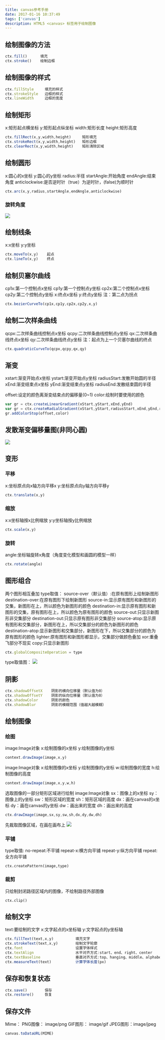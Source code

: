 ```yaml
---
title: canvas参考手册
date: 2017-01-16 10:37:49
tags: ['canvas']
description: HTML5 <canvas> 标签用于绘制图像
---
```


## 绘制图像的方法
```javascript
ctx.fill()      填充
ctx.stroke()    绘制边框
```

## 绘制图像的样式
```javascript
ctx.fillStyle     填充的样式
ctx.strokeStyle   边框的样式
ctx.lineWidth     边框的宽度
```

## 绘制矩形
x:矩形起点横坐标
y:矩形起点纵坐标
width:矩形长度
height:矩形高度
```javascript
ctx.fillRect(x,y,width,height)     矩形填充
ctx.strokeRect(x,y,width,height)   矩形边框
ctx.clearRect(x,y,width,height)    矩形清除区域
```

## 绘制圆形
x:圆心的x坐标
y:圆心的y坐标
radius:半径
startAngle:开始角度
endAngle:结束角度
anticlockwise:是否逆时针（true）为逆时针，(false)为顺时针
```javascript
ctx.arc(x,y,radius,startAngle,endAngle,anticlockwise)
```
### 旋转角度
![](http://pic002.cnblogs.com/images/2012/407398/2012080217203994.png)


## 绘制线条
x:x坐标
y:y坐标
```javascript
ctx.moveTo(x,y)    起点
ctx.lineTo(x,y)    终点
```

## 绘制贝塞尔曲线
cp1x:第一个控制点x坐标
cp1y:第一个控制点y坐标
cp2x:第二个控制点x坐标
cp2y:第二个控制点y坐标
x:终点x坐标
y:终点y坐标
注：第二点为拐点
```javascript
ctx.bezierCurveTo(cp1x,cp1y,cp2x,cp2y,x,y)
```

## 绘制二次样条曲线
qcpx:二次样条曲线控制点x坐标
qcpy:二次样条曲线控制点y坐标
qx:二次样条曲线终点x坐标
qy:二次样条曲线终点y坐标
注：起点为上一个贝塞尔曲线的终点
```javascript
ctx.quadraticCurveTo(qcpx,qcpy,qx,qy)
```

## 渐变
xstart:渐变开始点x坐标
ystart:渐变开始点y坐标
radiusStart:发散开始圆的半径
xEnd:渐变结束点x坐标
yEnd:渐变结束点y坐标
radiusEnd:发散结束圆的半径

offset:设定的颜色离渐变结束点的偏移量(0~1)
color:绘制时要使用的颜色
```javascript
var gr = ctx.createLinearGradient(xStart,yStart,xEnd,yEnd)
var gr = ctx.createRadialGradient(xStart,yStart,radiusStart,xEnd,yEnd,radiusEnd)
gr.addColorStop(offset,color)
```
## 发散渐变偏移量图(非同心圆)
![](http://pic002.cnblogs.com/images/2012/407398/2012080314164328.png)

## 变形
### 平移
x:坐标原点向x轴方向平移x
y:坐标原点向y轴方向平移y

```javascript
ctx.translate(x,y)
```

### 缩放
x:x坐标轴按x比例缩放
y:y坐标轴按y比例缩放
```javascript
ctx.scale(x,y)
```

### 旋转
angle:坐标轴旋转x角度（角度变化模型和画圆的模型一样）
```javascript
ctx.rotate(angle)
```

## 图形组合
两个图形相互叠加
type取值：
  source-over（默认值）:在原有图形上绘制新图形
  destination-over:在原有图形下绘制新图形
  source-in:显示原有图形和新图形的交集，新图形在上，所以颜色为新图形的颜色
  destination-in:显示原有图形和新图形的交集，原有图形在上，所以颜色为原有图形的颜色
  source-out:只显示新图形非交集部分
  destination-out:只显示原有图形非交集部分
  source-atop:显示原有图形和交集部分，新图形在上，所以交集部分的颜色为新图形的颜色
  destination-atop:显示新图形和交集部分，新图形在下，所以交集部分的颜色为原有图形的颜色
  lighter:原有图形和新图形都显示，交集部分做颜色叠加
  xor:重叠飞部分不现实
  copy:只显示新图形
```javascript
ctx.globalCompositeOperation = type
```
type取值图：
![](http://pic002.cnblogs.com/images/2012/407398/2012080317515321.png)

## 阴影
```javascript
ctx.shadowOffsetX    阴影的横向位移量（默认值为0）
ctx.shadowOffsetY    阴影的纵向位移量（默认值为0）
ctx.shadowColor      阴影的颜色
ctx.shadowBlur       阴影的模糊范围（值越大越模糊）
```

## 绘制图像
### 绘图
image:Image对象
x:绘制图像的x坐标
y:绘制图像的y坐标
```javascript
context.drawImage(image,x,y)
```

image:Image对象
x:绘制图像的x坐标
y:绘制图像的y坐标
w:绘制图像的宽度
h:绘制图像的高度
```javascript
context.drawImage(image,x,y,w,h)
```
选取图像的一部分矩形区域进行绘制
image:Image对象
sx：图像上的x坐标
sy：图像上的y坐标
sw：矩形区域的宽度
sh：矩形区域的高度
dx：画在canvas的x坐标
dy：画在canvas的y坐标
dw：画出来的宽度
dh：画出来的高度
```javascript
ctx.drawImage(image,sx,sy,sw,sh,dx,dy,dw,dh)
```
先裁取图像区域，在画在画布上
![](http://pic002.cnblogs.com/images/2012/407398/2012080410231479.png)

### 平铺
type取值:
no-repeat:不平铺
repeat-x:横方向平铺
repeat-y:纵方向平铺
repeat:全方向平铺
```
ctx.createPattern(image,type)
```

### 裁剪
只绘制封闭路径区域内的图像，不绘制路径外部图像
```
ctx.clip()
```

## 绘制文字
text:要绘制的文字
x:文字起点的x坐标轴
y:文字起点的y坐标轴
```javascript
ctx.fillText(text,x,y)          填充文字
ctx.strokeText(text,x,y)        绘制文字轮廓
ctx.font                        设置字体样式
ctx.textAlign                   水平对齐方式:start、end、right、center
ctx.textBaseline                垂直对齐方式:top、hanging、middle、alphabetic、ideographic、bottom
ctx.measureText(text)           计算字体长度(px)
```

## 保存和恢复状态
```javascript
ctx.save()        保存
ctx.restore()     恢复
```

## 保存文件
Mime：
PNG图像： image/png
GIF图形： image/gif
JPEG图形：image/jpeg
```javascript
canvas.toDataURL(MIME)
```
<!-- ## 基本属性
```
fillStyle         填充样式
strokeStyle       线条样式
shadowColor       阴影的颜色
shadowBlur        阴影的模糊程度
shadowOffsetX     阴影的水平偏移量
shadowOffsetY     阴影的垂直偏移量
```

## 基本方法
```
createLinearGradient()         创建线性渐变
createPattern()                重复元素
creatRadialGradient()          创建环形渐变
addColorStop()                 渐变对象停止的颜色和位置
```

## 线条样式
```
lineCap       线条结束端点的样式
lineJoin      线条相交点的样式
lineWidth     线条粗细
lineLimit     最大斜接长度
```

## 矩形
```
rect()          创建矩形
fillRect()      矩形填充
strokeRect()    矩形绘制
clearRect()     清除矩形区域
```

## 路径
```
fill()                填充当前绘图
stroke()              绘制已定义的路线
beginPath()           起始一条路线
moveTo()              把路径移动到指定点
closePath()           重当前点回到起始点
lineTo()              添加一个新点并创建线条
clip()                从原始画布剪切任意形状和尺寸的区域
quadraticCurveTo()    创建二次贝塞尔曲线
bezierCurveTo()       创建三次贝塞尔曲线
arc()                 创建弧线
arcTo()               创建两切线之间的弧/曲线。
isPointInPath()       如果指定的点位于当前路径中，则返回 true，否则返回 false。
```

## 转换
```
scale()           缩放
rotate()          旋转
translate()       重新映射画布上的 (0,0) 位置
transform()       替换绘图的当前转换矩阵
setTransform()    将当前转换重置为单位矩阵,然后运行 transform()
```

## 文本
### 属性
```
font            字体属性
textAlign       对齐方式
textBaseline    文本基线
```
### 方法
```
fillText()      在画布上绘制"被填充的"文本
strokeText()    在画布上绘制文本（无填充）
measureText()   返回包含指定文本宽度的对象
```

## 图像绘制
```
drawImage()      向画布上绘制图像、画布或视频
```

## 像素操作
### 属性
```
width        返回 ImageData 对象的宽度
height       返回 ImageData 对象的高度
data         返回 ImageData 对象的数据
```
### 方法
```
createImageData()  创建ImageData对象
getImageData()     返回 ImageData 对象
putImageData()     把图像数据放回画布上
```
## 合成
```
globalAlpha                绘图的当前 alpha 或透明值
globalCompositeOperation   新图像如何绘制到已有的图像上
```

## 其他方法
```
save()           保存当前状态
restore()        返回之前保存状态
createEvent()
getContext()
toDataURL()
``` -->
